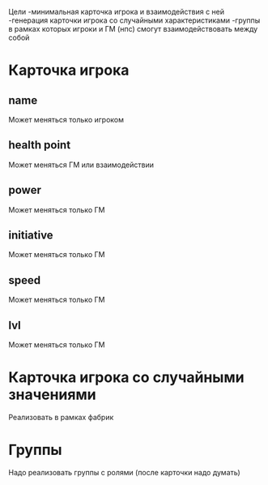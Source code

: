 Цели
-минимальная карточка игрока и взаимодействия с ней
-генерация карточки игрока со случайными характеристиками
-группы в рамках которых игроки и ГМ (нпс) смогут взаимодействовать между собой

# Карточка игрока
## name
Может меняться только игроком
## health point
Может меняться ГМ или взаимодействии
## power
Может меняться только ГМ
## initiative
Может меняться только ГМ
## speed
Может меняться только ГМ
## lvl
Может меняться только ГМ


# Карточка игрока со случайными значениями
Реализовать в рамках фабрик

# Группы
Надо реализовать группы с ролями (после карточки надо думать)
